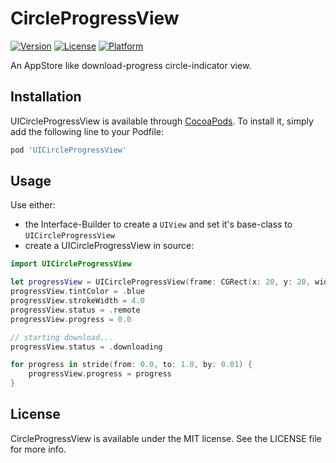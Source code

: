 # CircleProgressView

[![Version](https://img.shields.io/cocoapods/v/UICircleProgressView.svg?style=flat)](https://cocoapods.org/pods/UICircleProgressView)
[![License](https://img.shields.io/cocoapods/l/UICircleProgressView.svg?style=flat)](https://cocoapods.org/pods/UICircleProgressView)
[![Platform](https://img.shields.io/cocoapods/p/UICircleProgressView.svg?style=flat)](https://cocoapods.org/pods/UICircleProgressView)

An AppStore like download-progress circle-indicator view.

## Installation

UICircleProgressView is available through [CocoaPods](https://cocoapods.org). To install
it, simply add the following line to your Podfile:

```ruby
pod 'UICircleProgressView'
```

## Usage

Use either:
- the Interface-Builder to create a `UIView` and set it's base-class to `UICircleProgressView`
- create a UICircleProgressView in source:

```Swift
import UICircleProgressView

let progressView = UICircleProgressView(frame: CGRect(x: 20, y: 20, width: 24, height: 24))
progressView.tintColor = .blue
progressView.strokeWidth = 4.0
progressView.status = .remote
progressView.progress = 0.0

// starting download...
progressView.status = .downloading

for progress in stride(from: 0.0, to: 1.0, by: 0.01) {
    progressView.progress = progress
}
```

## License

CircleProgressView is available under the MIT license. See the LICENSE file for more info.
